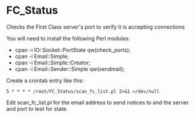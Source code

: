 # FC_Status
Checks the First Class server's port to verify it is accepting connections


You will need to install the following Perl modules:



  * cpan -i IO::Socket::PortState qw(check_ports);
  * cpan -i Email::Simple;
  * cpan -i Email::Simple::Creator;
  * cpan -i Email::Sender::Simple qw(sendmail);

Create a crontab entry like this:

    5 * * * * /root/FC_Status/scan_fc_list.pl 2>&1 >/dev/null

Edit scan_fc_list.pl for the email address to send notices to and the server and port to test for state.


